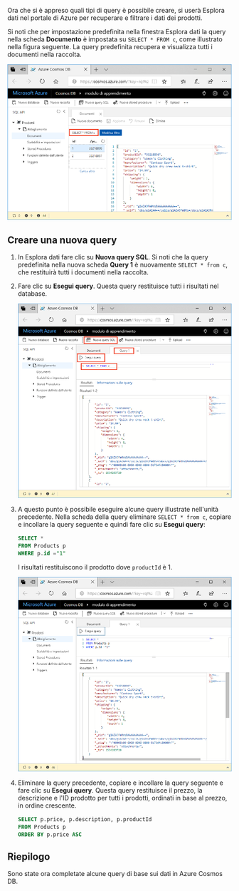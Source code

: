 Ora che si è appreso quali tipi di query è possibile creare, si userà Esplora dati nel portale di Azure per recuperare e filtrare i dati dei prodotti.

Si noti che per impostazione predefinita nella finestra Esplora dati la query nella scheda **Documento** è impostata su `SELECT * FROM c`, come illustrato nella figura seguente. La query predefinita recupera e visualizza tutti i documenti nella raccolta.

![La query predefinita in Esplora dati è SELECT * FROM c](../media/5-azure-cosmosdb-data-explorer-query.png)

## <a name="create-a-new-query"></a>Creare una nuova query

1. In Esplora dati fare clic su **Nuova query SQL**. Si noti che la query predefinita nella nuova scheda **Query 1** è nuovamente `SELECT * from c`, che restituirà tutti i documenti nella raccolta. 

1. Fare clic su **Esegui query**. Questa query restituisce tutti i risultati nel database.

    ![Modificare la query predefinita aggiungendo ORDER BY c._ts DESC e facendo clic su Applica filtro](../media/5-azure-cosmosdb-data-explorer-edit-query.png)

2. A questo punto è possibile eseguire alcune query illustrate nell'unità precedente. Nella scheda della query eliminare `SELECT * from c`, copiare e incollare la query seguente e quindi fare clic su **Esegui query**:

    ```sql
    SELECT * 
    FROM Products p 
    WHERE p.id ="1"
    ```

    I risultati restituiscono il prodotto dove `productId` è 1.

    ![Eseguire una query per recuperare l'ID 1](../media/5-azure-cosmosdb-data-explorer-query-by-id.png)

3. Eliminare la query precedente, copiare e incollare la query seguente e fare clic su **Esegui query**. Questa query restituisce il prezzo, la descrizione e l'ID prodotto per tutti i prodotti, ordinati in base al prezzo, in ordine crescente.
 
    ```sql
    SELECT p.price, p.description, p.productId 
    FROM Products p 
    ORDER BY p.price ASC
    ```

## <a name="summary"></a>Riepilogo

Sono state ora completate alcune query di base sui dati in Azure Cosmos DB. 